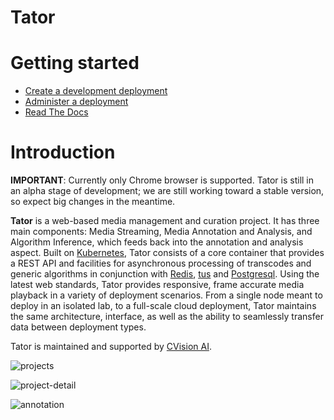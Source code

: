Tator
=====

Getting started
===============

* [Create a development deployment](https://tator.readthedocs.io/en/latest/setup_tator/cluster.html)
* [Administer a deployment](doc/admin.md)
* [Read The Docs](https://tator.readthedocs.io/en/latest/)

Introduction
============

**IMPORTANT**: Currently only Chrome browser is supported. Tator is still in an alpha stage of development; we are still working toward a stable version, so expect big changes in the meantime.

**Tator** is a web-based media management and curation project. It has three main components: Media Streaming, Media Annotation and Analysis, and Algorithm Inference, which feeds back into the annotation and analysis aspect. Built on [Kubernetes][kube], Tator consists of a core container that provides a REST API and facilities for asynchronous processing of transcodes and generic algorithms in conjunction with [Redis][redis], [tus][tus] and [Postgresql][postgresql]. Using the latest web standards, Tator provides responsive, frame accurate media playback in a variety of deployment scenarios. From a single node meant to deploy in an isolated lab, to a full-scale cloud deployment, Tator maintains the same architecture, interface, as well as the ability to seamlessly transfer data between deployment types.

Tator is maintained and supported by [CVision AI](https://www.cvisionai.com).

![projects](https://user-images.githubusercontent.com/7937658/65167417-83f95c00-da10-11e9-83aa-eec9db99c730.png)

![project-detail](https://user-images.githubusercontent.com/7937658/65167420-865bb600-da10-11e9-86b0-2e5d64a12885.png)

![annotation](https://user-images.githubusercontent.com/7937658/65167423-878ce300-da10-11e9-88e8-8c8926f45c6b.png)

[kube]: https://kubernetes.io
[redis]: https://redis.io
[tus]: https://tus.io
[postgresql]: https://www.postgresql.org

